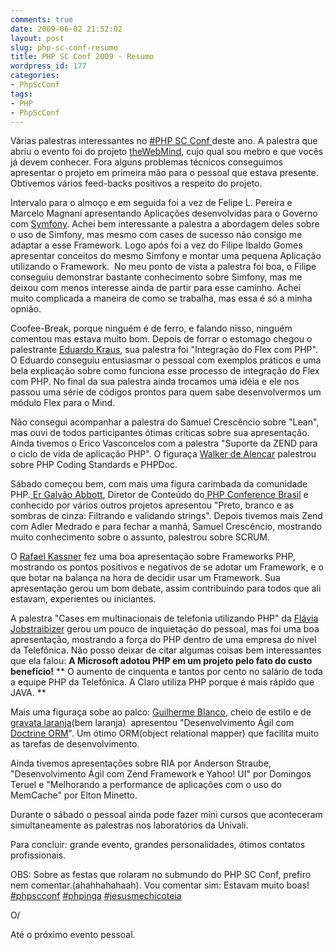 ```yaml
---
comments: true
date: 2009-06-02 21:52:02
layout: post
slug: php-sc-conf-resumo
title: PHP SC Conf 2009 - Resumo
wordpress_id: 177
categories:
- PhpScConf
tags:
- PHP
- PhpScConf
---
```


Várias palestras interessantes no [#PHP SC Conf ](http://www.phpsc.com.br/pt/)deste ano.
A palestra que abriu o evento foi do projeto [theWebMind](http://thewebmind.org), cujo qual sou mebro e que vocês já devem conhecer.
Fora alguns problemas técnicos conseguimos apresentar o projeto em primeira mão para o pessoal que estava presente. Obtivemos vários feed-backs positivos a respeito do projeto.

<!-- more -->

Intervalo para o almoço e em seguida foi a vez de Felipe L. Pereira e Marcelo Magnani apresentando Aplicações desenvolvidas para o Governo com [Symfony](http://www.symfony-project.org/). Achei bem interessante a palestra a abordagem deles sobre o uso de Simfony, mas mesmo com cases de sucesso não consigo me adaptar a esse Framework.
Logo após foi a vez do Filipe Ibaldo Gomes apresentar conceitos do mesmo Simfony e montar uma pequena Aplicação utilizando o Framework.  No meu ponto de vista a palestra foi boa, o Filipe conseguiu demonstrar bastante conhecimento sobre Simfony, mas me deixou com menos interesse ainda de partir para esse caminho. Achei muito complicada a maneira de como se trabalha, mas essa é só a minha opnião.

Coofee-Break, porque ninguém é de ferro, e falando nisso, ninguém comentou mas estava muito bom.
Depois de forrar o estomago chegou o palestrante [Eduardo Kraus](http://twitter.com/eduardokraus), sua palestra foi "Integração do Flex com PHP". O Eduardo conseguiu entusiasmar o pessoal com exemplos práticos e uma bela explicação sobre como funciona esse processo de integração do Flex com PHP. No final da sua palestra ainda trocamos uma idéia e ele nos passou uma série de códigos prontos para quem sabe desenvolvermos um módulo Flex para o Mind.

Não consegui acompanhar a palestra do Samuel Crescêncio sobre "Lean", mas ouvi de todos participantes ótimas críticas sobre sua apresentação.
Ainda tivemos o Erico Vasconcelos com a palestra "Suporte da ZEND para o ciclo de vida de aplicação PHP".
O figuraça [Walker de Alencar](http://blog.walkeralencar.com/) palestrou sobre PHP Coding Standards e PHPDoc.

Sábado começou bem, com mais uma figura carimbada da comunidade PHP.[ ](http://www.galvao.eti.br/)[Er Galvão Abbott](http://www.galvao.eti.br/), Diretor de Conteúdo do[ PHP Conference Brasil](http://www.phpconf.com.br/) e conhecido por vários outros projetos apresentou "Preto, branco e as sombras de cinza: Filtrando e 		validando strings". Depois tivemos mais Zend com Adler Medrado e para fechar a manhã, Samuel Crescêncio, mostrando muito conhecimento sobre o assunto, palestrou sobre SCRUM.

O [Rafael Kassner](http://www.kassner.com.br/blog/) fez uma boa apresentação sobre Frameworks PHP, mostrando os pontos positivos e negativos de se adotar um Framework, e o que botar na balança na hora de decidir usar um Framework. Sua apresentação gerou um bom debate, assim contribuindo para todos que ali estavam, experientes ou iniciantes.

A palestra "Cases em multinacionais de telefonia utilizando PHP" da [Flávia Jobstraibizer](http://www.flaviajobs.com.br/) gerou um pouco de inquietação do pessoal, mas foi uma boa apresentação, mostrando a força do PHP dentro de uma empresa do nível da Telefônica. Não posso deixar de citar algumas coisas bem interessantes que ela falou:
**A Microsoft adotou PHP em um projeto pelo fato do custo benefício!**
** O aumento de cinquenta e tantos por cento no salário de toda a equipe PHP da Telefônica.
A Claro utiliza PHP porque é mais rápido que JAVA.
**

Mais uma figuraça sobe ao palco: [Guilherme Blanco](http://twitter.com/guilhermeblanco), cheio de estilo e de[ gravata laranja](http://www.shoppingdasgravatas.com.br/imagens/produtos/128/gtp0000018.jpg)(bem laranja)  apresentou "Desenvolvimento Ágil com [Doctrine ORM](http://www.doctrine-project.org/)". Um ótimo ORM(object relational mapper) que facilita muito as tarefas de desenvolvimento.

Ainda tivemos apresentações sobre RIA por Anderson Straube, "Desenvolvimento Ágil com Zend Framework e Yahoo! UI" por Domingos Teruel e "Melhorando a performance de aplicações com o uso do 		MemCache" por Elton Minetto.

Durante o sábado o pessoal ainda pode fazer mini cursos que aconteceram  simultaneamente as palestras nos laboratórios da Univali.

Para concluir: grande evento, grandes personalidades, ótimos contatos profissionais.

OBS: Sobre as festas que rolaram no submundo do PHP SC Conf, prefiro nem comentar.(ahahhahahaah).
Vou comentar sim: Estavam muito boas! [#phpscconf](http://search.twitter.com/search?q=phpscconf) [#phpinga](http://search.twitter.com/search?q=phpinga) [#jesusmechicoteia](http://search.twitter.com/search?q=jesusmechicoteia)

O/

Até o próximo evento pessoal.
